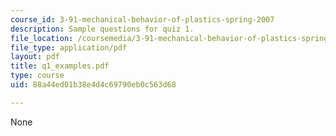 ```yaml
---
course_id: 3-91-mechanical-behavior-of-plastics-spring-2007
description: Sample questions for quiz 1.
file_location: /coursemedia/3-91-mechanical-behavior-of-plastics-spring-2007/88a44ed01b38e4d4c69790eb0c563d68_q1_examples.pdf
file_type: application/pdf
layout: pdf
title: q1_examples.pdf
type: course
uid: 88a44ed01b38e4d4c69790eb0c563d68

---
```

None